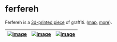 # ferfereh

Ferfereh is a [3d-printed piece](./3d/) of graffiti. ([map](./coords.geojson), [more](http://kamangir.net/gallery/ferfereh/)).

| [![image](images/gen5.jpg)](https://github.com/kamangir/ferfereh/blob/main/3d/gen5.stl) | [![image](images/gen6-c2.jpg)](https://github.com/kamangir/ferfereh/blob/main/3d/gen6-c4.stl) | [![image](images/gen6-s.jpg)](https://github.com/kamangir/ferfereh/blob/main/3d/gen6-s4.stl) |
|---|---|---| 